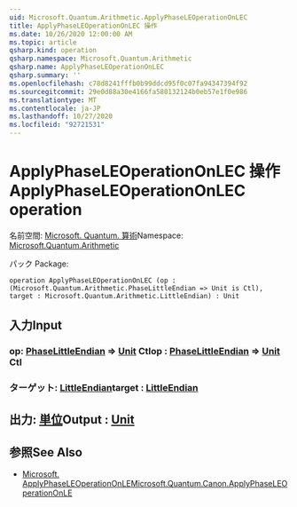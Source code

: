 ```yaml
---
uid: Microsoft.Quantum.Arithmetic.ApplyPhaseLEOperationOnLEC
title: ApplyPhaseLEOperationOnLEC 操作
ms.date: 10/26/2020 12:00:00 AM
ms.topic: article
qsharp.kind: operation
qsharp.namespace: Microsoft.Quantum.Arithmetic
qsharp.name: ApplyPhaseLEOperationOnLEC
qsharp.summary: ''
ms.openlocfilehash: c78d8241fffb0b99ddcd95f0c07fa94347394f92
ms.sourcegitcommit: 29e0d88a30e4166fa580132124b0eb57e1f0e986
ms.translationtype: MT
ms.contentlocale: ja-JP
ms.lasthandoff: 10/27/2020
ms.locfileid: "92721531"
---
```

# <a name="applyphaseleoperationonlec-operation"></a><span data-ttu-id="5cca7-102">ApplyPhaseLEOperationOnLEC 操作</span><span class="sxs-lookup"><span data-stu-id="5cca7-102">ApplyPhaseLEOperationOnLEC operation</span></span>

<span data-ttu-id="5cca7-103">名前空間: [Microsoft. Quantum. 算術](xref:Microsoft.Quantum.Arithmetic)</span><span class="sxs-lookup"><span data-stu-id="5cca7-103">Namespace: [Microsoft.Quantum.Arithmetic](xref:Microsoft.Quantum.Arithmetic)</span></span>

<span data-ttu-id="5cca7-104">パック [](https://nuget.org/packages/)</span><span class="sxs-lookup"><span data-stu-id="5cca7-104">Package: [](https://nuget.org/packages/)</span></span>




```qsharp
operation ApplyPhaseLEOperationOnLEC (op : (Microsoft.Quantum.Arithmetic.PhaseLittleEndian => Unit is Ctl), target : Microsoft.Quantum.Arithmetic.LittleEndian) : Unit
```


## <a name="input"></a><span data-ttu-id="5cca7-105">入力</span><span class="sxs-lookup"><span data-stu-id="5cca7-105">Input</span></span>

### <a name="op--phaselittleendian--unit-ctl"></a><span data-ttu-id="5cca7-106">op: [PhaseLittleEndian](xref:Microsoft.Quantum.Arithmetic.PhaseLittleEndian) => [Unit](xref:microsoft.quantum.lang-ref.unit) Ctl</span><span class="sxs-lookup"><span data-stu-id="5cca7-106">op : [PhaseLittleEndian](xref:Microsoft.Quantum.Arithmetic.PhaseLittleEndian) => [Unit](xref:microsoft.quantum.lang-ref.unit) Ctl</span></span>




### <a name="target--littleendian"></a><span data-ttu-id="5cca7-107">ターゲット: [LittleEndian](xref:Microsoft.Quantum.Arithmetic.LittleEndian)</span><span class="sxs-lookup"><span data-stu-id="5cca7-107">target : [LittleEndian](xref:Microsoft.Quantum.Arithmetic.LittleEndian)</span></span>





## <a name="output--unit"></a><span data-ttu-id="5cca7-108">出力: [単位](xref:microsoft.quantum.lang-ref.unit)</span><span class="sxs-lookup"><span data-stu-id="5cca7-108">Output : [Unit](xref:microsoft.quantum.lang-ref.unit)</span></span>



## <a name="see-also"></a><span data-ttu-id="5cca7-109">参照</span><span class="sxs-lookup"><span data-stu-id="5cca7-109">See Also</span></span>

- [<span data-ttu-id="5cca7-110">Microsoft. ApplyPhaseLEOperationOnLE</span><span class="sxs-lookup"><span data-stu-id="5cca7-110">Microsoft.Quantum.Canon.ApplyPhaseLEOperationOnLE</span></span>](xref:Microsoft.Quantum.Canon.ApplyPhaseLEOperationOnLE)
